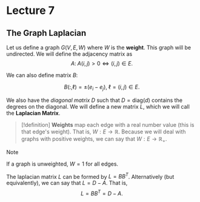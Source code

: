 # Lecture 7

## The Graph Laplacian

Let us define a graph $G(V,E,W)$ where $W$ is the **weight**. This graph will be undirected. We will define the adjacency matrix as
$$
A:\; A(i,j) > 0 \iff (i,j) \in E.
$$

We can also define matrix $B$:

$$
B(:,\ell) = \pm (e_i - e_j), \; \ell = (i,j)\in E.
$$

We also have the *diagonal matrix* $D$ such that $D = \text{diag}(d)$ contains the degrees on the diagonal. We will define a new matrix $L$, which we will call the **Laplacian Matrix**.

> [!definition]
> **Weights** map each edge with a real number value (this is that edge's weight). That is, $W:E \rightarrow \mathbb{R}$. Because we will deal with graphs with positive weights, we can say that $W:E \rightarrow \mathbb{R}_+$.

> [!note]
> If a graph is unweighted, $W = 1$ for all edges.

The laplacian matrix $L$ can be formed by $L=BB^T$. Alternatively (but equivalently), we can say that $L = D-A$. That is,
$$
L = BB^T = D-A.
$$
